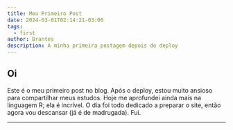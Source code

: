 ```yaml
---
title: Meu Primeiro Post
date: 2024-03-01T02:14:21-03:00
tags:
  - first
author: Brantes
description: A minha primeira postagem depois do deploy
---
```

## Oi
Este é o meu primeiro post no blog. Após o deploy, estou muito ansioso para compartilhar meus estudos. Hoje me aprofundei ainda mais na linguagem R; ela é incrível. O dia foi todo dedicado a preparar o site, então agora vou descansar (já é de madrugada). Fui.

---
